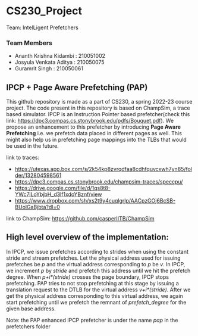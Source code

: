 # CS230_Project

Team: IntelLigent Prefetchers

### Team Members
- Ananth Krishna Kidambi : 210051002
- Josyula Venkata Aditya : 210050075
- Guramrit Singh : 210050061

## IPCP + Page Aware Prefetching (PAP)

This github repository is made as a part of CS230, a spring 2022-23 course project. The code present in this repository is based on ChampSim, a trace based simulator. IPCP is an Instruction Pointer based prefetcher(check this link: https://dpc3.compas.cs.stonybrook.edu/pdfs/Bouquet.pdf). We propose an enhancement to this prefetcher by introducing **Page Aware Prefetching** i.e. we prefetch data placed in different pages as well. This might also help us in prefetching page mappings into the TLBs that would be used in the future. 

link to traces: 
- https://utexas.app.box.com/s/2k54kp8zvrqdfaa8cdhfquvcxwh7yn85/folder/132804598561
- https://dpc3.compas.cs.stonybrook.edu/champsim-traces/speccpu/
- https://drive.google.com/file/d/1qs8t8-YWc7lLoYbjbH_d3lf1xdoYBznf/view
- https://www.dropbox.com/sh/xs2t9y4cuqlgrlp/AACpzGOj6BcSB-BUolGaBjbta?dl=0

link to ChampSim:
https://github.com/casperIITB/ChampSim

## High level overview of the implementation:
In IPCP, we issue prefetches according to strides when using the constant stride and stream prefetches. Let the physical address used for issuing prefetches be *p* and the virtual address corresponding to *p* be *v*. In IPCP, we increment *p* by *stride* and prefetch this address until we hit the prefetch degree. When *p+i\*(stride)* crosses the page boundary, IPCP stops prefetching. PAP tries to not stop prefetching at this stage by issuing a translation request to the DTLB for the virtual address *v+i\*(stride)*. After we get the physical address corresponding to this virtual address, we again start prefetching until we prefetch the remnant of *prefetch_degree* for the given base address.

Note: the PAP enhanced IPCP prefetcher is under the name *pap* in the prefetchers folder

